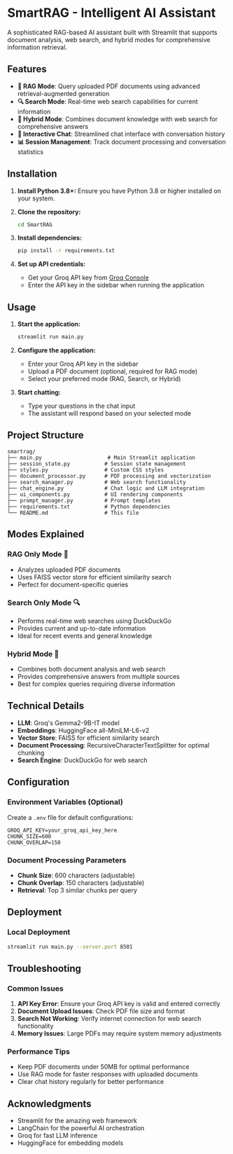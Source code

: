 # SmartRAG - Intelligent AI Assistant

A sophisticated RAG-based AI assistant built with Streamlit that supports document analysis, web search, and hybrid modes for comprehensive information retrieval.



## Features

- **📄 RAG Mode**: Query uploaded PDF documents using advanced retrieval-augmented generation
- **🔍 Search Mode**: Real-time web search capabilities for current information
- **🔄 Hybrid Mode**: Combines document knowledge with web search for comprehensive answers
- **💬 Interactive Chat**: Streamlined chat interface with conversation history
- **📊 Session Management**: Track document processing and conversation statistics

## Installation

1. **Install Python 3.8+:**
   Ensure you have Python 3.8 or higher installed on your system.

2. **Clone the repository:**
   ```bash
   cd SmartRAG
   ```

3. **Install dependencies:**
   ```bash
   pip install -r requirements.txt
   ```

4. **Set up API credentials:**
   - Get your Groq API key from [Groq Console](https://console.groq.com/)
   - Enter the API key in the sidebar when running the application

## Usage

1. **Start the application:**
   ```bash
   streamlit run main.py
   ```

2. **Configure the application:**
   - Enter your Groq API key in the sidebar
   - Upload a PDF document (optional, required for RAG mode)
   - Select your preferred mode (RAG, Search, or Hybrid)

3. **Start chatting:**
   - Type your questions in the chat input
   - The assistant will respond based on your selected mode

## Project Structure

```
smartrag/
├── main.py                     # Main Streamlit application
├── session_state.py           # Session state management
├── styles.py                  # Custom CSS styles
├── document_processor.py      # PDF processing and vectorization
├── search_manager.py          # Web search functionality
├── chat_engine.py             # Chat logic and LLM integration
├── ui_components.py           # UI rendering components
├── prompt_manager.py          # Prompt templates
├── requirements.txt           # Python dependencies
└── README.md                  # This file
```

## Modes Explained

### RAG Only Mode 📄
- Analyzes uploaded PDF documents
- Uses FAISS vector store for efficient similarity search
- Perfect for document-specific queries

### Search Only Mode 🔍
- Performs real-time web searches using DuckDuckGo
- Provides current and up-to-date information
- Ideal for recent events and general knowledge

### Hybrid Mode 🔄
- Combines both document analysis and web search
- Provides comprehensive answers from multiple sources
- Best for complex queries requiring diverse information

## Technical Details

- **LLM**: Groq's Gemma2-9B-IT model
- **Embeddings**: HuggingFace all-MiniLM-L6-v2
- **Vector Store**: FAISS for efficient similarity search
- **Document Processing**: RecursiveCharacterTextSplitter for optimal chunking
- **Search Engine**: DuckDuckGo for web search

## Configuration

### Environment Variables (Optional)
Create a `.env` file for default configurations:
```env
GROQ_API_KEY=your_groq_api_key_here
CHUNK_SIZE=600
CHUNK_OVERLAP=150
```

### Document Processing Parameters
- **Chunk Size**: 600 characters (adjustable)
- **Chunk Overlap**: 150 characters (adjustable)
- **Retrieval**: Top 3 similar chunks per query

## Deployment

### Local Deployment
```bash
streamlit run main.py --server.port 8501
```

## Troubleshooting

### Common Issues

1. **API Key Error**: Ensure your Groq API key is valid and entered correctly
2. **Document Upload Issues**: Check PDF file size and format
3. **Search Not Working**: Verify internet connection for web search functionality
4. **Memory Issues**: Large PDFs may require system memory adjustments

### Performance Tips

- Keep PDF documents under 50MB for optimal performance
- Use RAG mode for faster responses with uploaded documents
- Clear chat history regularly for better performance



## Acknowledgments

- Streamlit for the amazing web framework
- LangChain for the powerful AI orchestration
- Groq for fast LLM inference
- HuggingFace for embedding models
